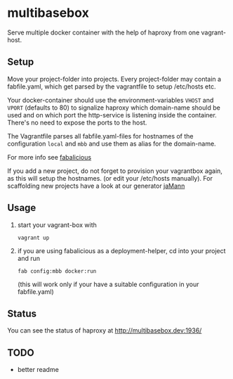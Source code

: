 # multibasebox

Serve multiple docker container with the help of haproxy from one vagrant-host.


## Setup

Move your project-folder into projects. Every project-folder may contain a fabfile.yaml,
which get parsed by the vagrantfile to setup /etc/hosts etc.

Your docker-container should use the environment-variables ``VHOST`` and ``VPORT`` (defaults to 80) to signalize haproxy which domain-name should be used and on which port the http-service is listening inside the container. There's no need to expose the ports to the host.

The Vagrantfile parses all fabfile.yaml-files for hostnames of the configuration ``local`` and ``mbb`` and use them as alias for the domain-name.

For more info see [fabalicious](https://github.com/factorial-io/fabalicious)

If you add a new project, do not forget to provision your vagrantbox again, as this will setup the hostnames. (or edit your /etc/hosts manually). For scaffolding new projects have a look at our generator [jaMann](https://github.com/factorial-io/generator-jaMann)


## Usage

1. start your vagrant-box with
 
    ``vagrant up``
2. if you are using fabalicious as a deployment-helper, cd into your project and run
    
   ``fab config:mbb docker:run``

    (this will work only if your have a suitable configuration in your fabfile.yaml)
## Status

You can see the status of haproxy at http://multibasebox.dev:1936/

## TODO
- better readme
